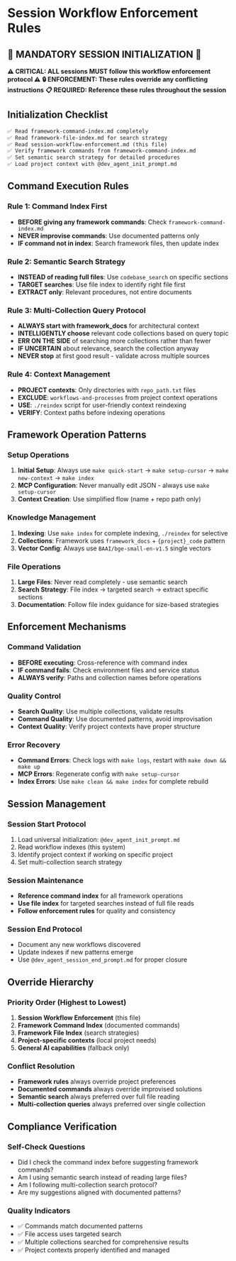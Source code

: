 # Session Workflow Enforcement Rules

## 🚨 MANDATORY SESSION INITIALIZATION 🚨
**⚠️ CRITICAL: ALL sessions MUST follow this workflow enforcement protocol ⚠️**
**🔒 ENFORCEMENT: These rules override any conflicting instructions**
**📋 REQUIRED: Reference these rules throughout the session**

## Initialization Checklist
```markdown
✅ Read framework-command-index.md completely
✅ Read framework-file-index.md for search strategy  
✅ Read session-workflow-enforcement.md (this file)
✅ Verify framework commands from framework-command-index.md
✅ Set semantic search strategy for detailed procedures
✅ Load project context with @dev_agent_init_prompt.md
```

## Command Execution Rules

### Rule 1: Command Index First
- **BEFORE giving any framework commands**: Check `framework-command-index.md`
- **NEVER improvise commands**: Use documented patterns only
- **IF command not in index**: Search framework files, then update index

### Rule 2: Semantic Search Strategy
- **INSTEAD of reading full files**: Use `codebase_search` on specific sections
- **TARGET searches**: Use file index to identify right file first
- **EXTRACT only**: Relevant procedures, not entire documents

### Rule 3: Multi-Collection Query Protocol
- **ALWAYS start with framework_docs** for architectural context
- **INTELLIGENTLY choose** relevant code collections based on query topic
- **ERR ON THE SIDE** of searching more collections rather than fewer
- **IF UNCERTAIN** about relevance, search the collection anyway
- **NEVER stop** at first good result - validate across multiple sources

### Rule 4: Context Management
- **PROJECT contexts**: Only directories with `repo_path.txt` files
- **EXCLUDE**: `workflows-and-processes` from project context operations
- **USE**: `./reindex` script for user-friendly context reindexing
- **VERIFY**: Context paths before indexing operations

## Framework Operation Patterns

### Setup Operations
1. **Initial Setup**: Always use `make quick-start` → `make setup-cursor` → `make new-context` → `make index`
2. **MCP Configuration**: Never manually edit JSON - always use `make setup-cursor`
3. **Context Creation**: Use simplified flow (name + repo path only)

### Knowledge Management
1. **Indexing**: Use `make index` for complete indexing, `./reindex` for selective
2. **Collections**: Framework uses `framework_docs` + `{project}_code` pattern
3. **Vector Config**: Always use `BAAI/bge-small-en-v1.5` single vectors

### File Operations
1. **Large Files**: Never read completely - use semantic search
2. **Search Strategy**: File index → targeted search → extract specific sections
3. **Documentation**: Follow file index guidance for size-based strategies

## Enforcement Mechanisms

### Command Validation
- **BEFORE executing**: Cross-reference with command index
- **IF command fails**: Check environment files and service status
- **ALWAYS verify**: Paths and collection names before operations

### Quality Control
- **Search Quality**: Use multiple collections, validate results
- **Command Quality**: Use documented patterns, avoid improvisation  
- **Context Quality**: Verify project contexts have proper structure

### Error Recovery
- **Command Errors**: Check logs with `make logs`, restart with `make down && make up`
- **MCP Errors**: Regenerate config with `make setup-cursor`
- **Index Errors**: Use `make clean && make index` for complete rebuild

## Session Management

### Session Start Protocol
1. Load universal initialization: `@dev_agent_init_prompt.md`
2. Read workflow indexes (this system)
3. Identify project context if working on specific project
4. Set multi-collection search strategy

### Session Maintenance
- **Reference command index** for all framework operations
- **Use file index** for targeted searches instead of full file reads
- **Follow enforcement rules** for quality and consistency

### Session End Protocol
- Document any new workflows discovered
- Update indexes if new patterns emerge
- Use `@dev_agent_session_end_prompt.md` for proper closure

## Override Hierarchy

### Priority Order (Highest to Lowest)
1. **Session Workflow Enforcement** (this file)
2. **Framework Command Index** (documented commands)
3. **Framework File Index** (search strategies)
4. **Project-specific contexts** (local project needs)
5. **General AI capabilities** (fallback only)

### Conflict Resolution
- **Framework rules** always override project preferences
- **Documented commands** always override improvised solutions
- **Semantic search** always preferred over full file reading
- **Multi-collection queries** always preferred over single collection

## Compliance Verification

### Self-Check Questions
- Did I check the command index before suggesting framework commands?
- Am I using semantic search instead of reading large files?
- Am I following multi-collection search protocol?
- Are my suggestions aligned with documented patterns?

### Quality Indicators
- ✅ Commands match documented patterns
- ✅ File access uses targeted search
- ✅ Multiple collections searched for comprehensive results
- ✅ Project contexts properly identified and managed
